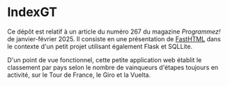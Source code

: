 # IndexGT
Ce dépôt est relatif à un article du numéro 267 du magazine *Programmez!* de janvier-février 2025. Il consiste en une présentation de [FastHTML](https://www.fastht.ml/) dans le contexte d'un petit projet utilisant également Flask et SQLLite.

D'un point de vue fonctionnel, cette petite application web établit le classement par pays selon le nombre de vainqueurs d'étapes toujours en activité, sur le Tour de France, le Giro et la Vuelta.
